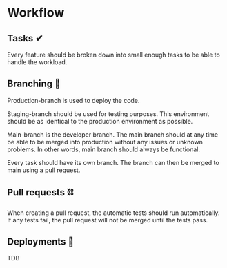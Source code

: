 # Workflow

## Tasks ✔

Every feature should be broken down into small enough tasks to be able to handle the workload.

## Branching 🌿

Production-branch is used to deploy the code.

Staging-branch should be used for testing purposes. This environment should be as identical to the production environment as possible.

Main-branch is the developer branch. The main branch should at any time be able to be merged into production without any issues or unknown problems. In other words, main branch should always be functional.

Every task should have its own branch. The branch can then be merged to main using a pull request.

## Pull requests ⛓

When creating a pull request, the automatic tests should run automatically. If any tests fail, the pull request will not be merged until the tests pass.

## Deployments 🚀

TDB
